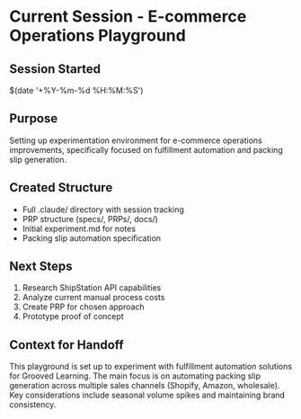 # Current Session - E-commerce Operations Playground

## Session Started
$(date '+%Y-%m-%d %H:%M:%S')

## Purpose
Setting up experimentation environment for e-commerce operations improvements, specifically focused on fulfillment automation and packing slip generation.

## Created Structure
- Full .claude/ directory with session tracking
- PRP structure (specs/, PRPs/, docs/)
- Initial experiment.md for notes
- Packing slip automation specification

## Next Steps
1. Research ShipStation API capabilities
2. Analyze current manual process costs
3. Create PRP for chosen approach
4. Prototype proof of concept

## Context for Handoff
This playground is set up to experiment with fulfillment automation solutions for Grooved Learning. The main focus is on automating packing slip generation across multiple sales channels (Shopify, Amazon, wholesale). Key considerations include seasonal volume spikes and maintaining brand consistency.